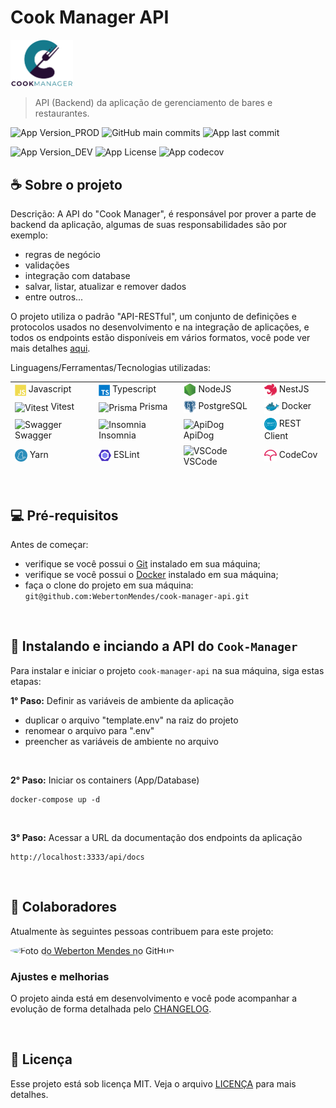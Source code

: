 # Cook Manager API

<picture>
  <source media="(prefers-color-scheme: dark)" srcset="https://raw.githubusercontent.com/WebertonMendes/cook-manager-api/development/docs/images/logo_dark.png" />
  <img src="https://raw.githubusercontent.com/WebertonMendes/cook-manager-api/development/docs/images/logo.png" width="100" alt="Cook Manager Logo" />
</picture>

<br/>

> API (Backend) da aplicação de gerenciamento de bares e restaurantes.

![App Version_PROD](https://img.shields.io/badge/dynamic/json?url=https://raw.githubusercontent.com/WebertonMendes/cook-manager-api/main/package.json&query=version&style=for-the-badge&logo=nestjs&label=VERSION_PROD&color=157a8c)
![GitHub main commits](https://img.shields.io/github/commit-activity/t/WebertonMendes/cook-manager-api/main?style=for-the-badge&color=157a8c)
![App last commit](https://img.shields.io/github/last-commit/WebertonMendes/cook-manager-api/development?style=for-the-badge&color=157a8c)

![App Version_DEV](https://img.shields.io/badge/dynamic/json?url=https://raw.githubusercontent.com/WebertonMendes/cook-manager-api/development/package.json&query=version&style=for-the-badge&logo=nestjs&label=VERSION_DEV&color=157a8c)
![App License](https://img.shields.io/github/license/WebertonMendes/cook-manager-api?style=for-the-badge&color=157a8c)
![App codecov](https://img.shields.io/codecov/c/github/WebertonMendes/cook-manager-api?style=for-the-badge&logo=codecov)

## ☕ Sobre o projeto

Descrição: A API do "Cook Manager", é responsável por prover a parte de backend da aplicação, algumas de suas responsabilidades são por exemplo:

- regras de negócio
- validações
- integração com database
- salvar, listar, atualizar e remover dados
- entre outros...

O projeto utiliza o padrão "API-RESTful", um conjunto de definições e protocolos usados no desenvolvimento e na integração de aplicações, e todos os endpoints estão disponíveis em vários formatos, você pode ver mais detalhes [aqui](docs/README.md).
<br/>

Linguagens/Ferramentas/Tecnologias utilizadas:

<table>
  <tr>
    <td style="border-bottom-style: hidden;">
      <img  align="center" alt="Javascript" width="18" src="https://raw.githubusercontent.com/devicons/devicon/master/icons/javascript/javascript-plain.svg"> Javascript
    </td>
    <td style="border-bottom-style: hidden;">
      <img align="center" alt="Typescript" width="18" src="https://raw.githubusercontent.com/devicons/devicon/master/icons/typescript/typescript-plain.svg"> Typescript
    </td>
    <td style="border-bottom-style: hidden;">
      <img align="center" alt="NodeJS" width="20" src="https://raw.githubusercontent.com/devicons/devicon/master/icons/nodejs/nodejs-original.svg"> NodeJS
    </td>
    <td style="border-bottom-style: hidden;">
      <img align="center" alt="NestJS" width="20" src="https://raw.githubusercontent.com/devicons/devicon/master/icons/nestjs/nestjs-plain.svg"> NestJS
    </td>
  </tr>
  <tr>
    <td style="border-bottom-style: hidden;">
      <img align="center" alt="Vitest" width="22" src="https://avatars.githubusercontent.com/u/95747107"> Vitest
    </td>
    <td style="border-bottom-style: hidden;">
      <img align="center" alt="Prisma" width="20" src="https://avatars.githubusercontent.com/u/17219288"> Prisma
    </td>
    <td style="border-bottom-style: hidden;">
      <img align="center" alt="PostgreSQL" width="20" src="https://raw.githubusercontent.com/devicons/devicon/master/icons/postgresql/postgresql-plain.svg"> PostgreSQL
    </td>
    <td style="border-bottom-style: hidden;">
      <img align="center" alt="Docker" width="24" src="https://raw.githubusercontent.com/devicons/devicon/master/icons/docker/docker-original.svg"> Docker
    </td>
  </tr>
  <tr>
    <td style="border-bottom-style: hidden;">
      <img align="center" alt="Swagger" width="20" src="https://user-images.githubusercontent.com/25181517/186711335-a3729606-5a78-4496-9a36-06efcc74f800.png"> Swagger
    </td>
    <td style="border-bottom-style: hidden;">
      <img align="center" alt="Insomnia" width="20" src="https://raw.githubusercontent.com/Kong/insomnia/develop/packages/insomnia/src/icons/icon.ico"> Insomnia
    </td>
    <td style="border-bottom-style: hidden;">
      <img align="center" alt="ApiDog" width="18" src="https://pbs.twimg.com/profile_images/1566674124629352448/HhHsOn-V_400x400.jpg"> ApiDog
    </td>
    <td style="border-bottom-style: hidden;">
      <img align="center" alt="REST Client" width="20" src="https://raw.githubusercontent.com/Huachao/vscode-restclient/master/images/rest_icon.png"> REST Client
    </td>
  </tr>
  <tr>
    <td style="border-bottom-style: hidden;">
      <img align="center" alt="Yarn" width="20" src="https://raw.githubusercontent.com/devicons/devicon/55609aa5bd817ff167afce0d965585c92040787a/icons/yarn/yarn-original.svg"> Yarn
    </td>
    <td style="border-bottom-style: hidden;">
      <img align="center" alt="ESLint" width="20" src="https://raw.githubusercontent.com/devicons/devicon/55609aa5bd817ff167afce0d965585c92040787a/icons/eslint/eslint-original.svg"> ESLint
    </td>
    <td style="border-bottom-style: hidden;">
      <img align="center" alt="VSCode" width="20" src="https://user-images.githubusercontent.com/25181517/192108891-d86b6220-e232-423a-bf5f-90903e6887c3.png"> VSCode
    </td>
    <td style="border-bottom-style: hidden;">
      <img align="center" alt="CodeCov" width="20" src="https://raw.githubusercontent.com/devicons/devicon/55609aa5bd817ff167afce0d965585c92040787a/icons/codecov/codecov-plain.svg"> CodeCov
    </td>
  </tr>
</table>

<br/>

## 💻 Pré-requisitos

Antes de começar:

- verifique se você possui o [Git](https://git-scm.com/downloads) instalado em sua máquina;
- verifique se você possui o [Docker](https://docs.docker.com/get-docker/) instalado em sua máquina;
- faça o clone do projeto em sua máquina: `git@github.com:WebertonMendes/cook-manager-api.git`

<br/>

## 🚀 Instalando e inciando a API do `Cook-Manager`

Para instalar e iniciar o projeto `cook-manager-api` na sua máquina, siga estas etapas:

**1° Paso:** Definir as variáveis de ambiente da aplicação

- duplicar o arquivo "template.env" na raiz do projeto
- renomear o arquivo para ".env"
- preencher as variáveis de ambiente no arquivo

<br/>

**2° Paso:** Iniciar os containers (App/Database)

```
docker-compose up -d
```

<br/>

**3° Paso:** Acessar a URL da documentação dos endpoints da aplicação

```
http://localhost:3333/api/docs
```

<br/>

## 🤝 Colaboradores

Atualmente às seguintes pessoas contribuem para este projeto:

<a href="https://github.com/WebertonMendes" title="Wéberton Mendes" target="_blank">
  <img src="https://avatars3.githubusercontent.com/u/61299096" alt="Foto do Weberton Mendes no GitHub" width="60px;" style="border-radius:50%"/>
</a>

<br/>

### Ajustes e melhorias

O projeto ainda está em desenvolvimento e você pode acompanhar a evolução de forma detalhada pelo [CHANGELOG](CHANGELOG.md).

<br/>

## 📝 Licença

Esse projeto está sob licença MIT. Veja o arquivo [LICENÇA](LICENSE.md) para mais detalhes.

